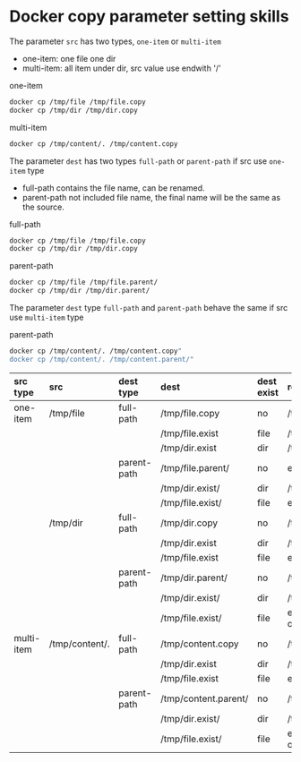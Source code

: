 
# Docker copy parameter setting skills

The parameter `src` has two types, `one-item` or `multi-item`

- one-item: one file one dir
- multi-item: all item under dir, src value use endwith '/'

one-item
```sh
docker cp /tmp/file /tmp/file.copy
docker cp /tmp/dir /tmp/dir.copy
```

multi-item
```sh
docker cp /tmp/content/. /tmp/content.copy
```


The parameter `dest` has two types `full-path` or `parent-path` if src use `one-item` type 

- full-path contains the file name, can be renamed.
- parent-path not included file name, the final name will be the same as the source.

full-path
```sh
docker cp /tmp/file /tmp/file.copy
docker cp /tmp/dir /tmp/dir.copy
```

parent-path
```sh
docker cp /tmp/file /tmp/file.parent/
docker cp /tmp/dir /tmp/dir.parent/
```


The parameter `dest` type `full-path` and `parent-path` behave the same if src use `multi-item` type

parent-path
```sh
docker cp /tmp/content/. /tmp/content.copy"
docker cp /tmp/content/. /tmp/content.parent/"
```

|src type | src | dest type | dest | dest exist | result |
|:----- |:----- |:----- |:----- |:----- |:----- |
| one-item   | /tmp/file      | full-path   | /tmp/file.copy       | no   | /tmp/file.copy                 |
|            |                |             | /tmp/file.exist      | file | /tmp/file.exist                |
|            |                |             | /tmp/dir.exist       | dir  | /tmp/dir.exist/file            |
|            |                | parent-path | /tmp/file.parent/    | no   | error ‘not dir’                |
|            |                |             | /tmp/dir.exist/      | dir  | /tmp/dir.exist/file            |
|            |                |             | /tmp/file.exist/     | file | error ‘not dir’                |
|            | /tmp/dir       | full-path   | /tmp/dir.copy        | no   | /tmp/dir.copy                  |
|            |                |             | /tmp/dir.exist       | dir  | /tmp/dir.exist/dir             |
|            |                |             | /tmp/file.exist      | file | error cannot copy’             |
|            |                | parent-path | /tmp/dir.parent/     | no   | /tmp/dir.parent                |
|            |                |             | /tmp/dir.exist/      | dir  | /tmp/dir.exist/dir             |
|            |                |             | /tmp/file.exist/     | file | error ‘cannot overwrite’       |
| multi-item | /tmp/content/. | full-path   | /tmp/content.copy    | no   | /tmp/content.copy/*            |
|            |                |             | /tmp/dir.exist       | dir  | /tmp/dir.exist/*               |
|            |                |             | /tmp/file.exist      | file | error ‘cannot copy’            |
|            |                | parent-path | /tmp/content.parent/ | no   | /tmp/content.parent/*          |
|            |                |             | /tmp/dir.exist/      | dir  | /tmp/dir.exist/*               |
|            |                |             | /tmp/file.exist/     | file | error ‘cannot overwrite’       |